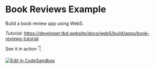 # Book Reviews Example

Build a book review app using Web5.

*Tutorial:* <https://developer.tbd.website/docs/web5/build/apps/book-reviews-tutorial>

See it in action 👇

[![Edit in CodeSandbox](https://assets.codesandbox.io/github/button-edit-lime.svg)](https://codesandbox.io/p/sandbox/github/TBD54566975/tbd-examples/tree/main/javascript/book-reviews)

